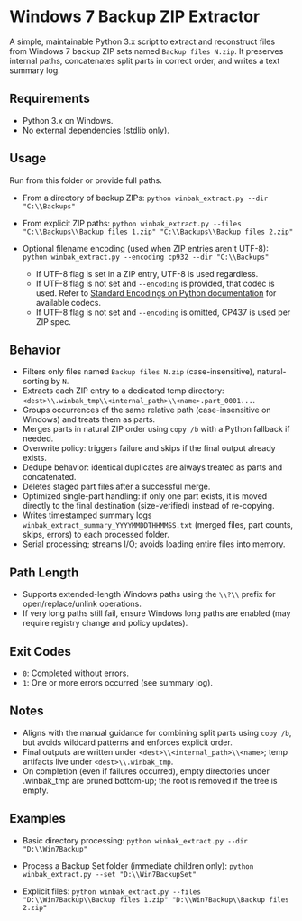 ﻿# Windows 7 Backup ZIP Extractor

A simple, maintainable Python 3.x script to extract and reconstruct files from Windows 7 backup ZIP sets named `Backup files N.zip`. It preserves internal paths, concatenates split parts in correct order, and writes a text summary log.

## Requirements

- Python 3.x on Windows.
- No external dependencies (stdlib only).

## Usage

Run from this folder or provide full paths.

- From a directory of backup ZIPs:
  `python winbak_extract.py --dir "C:\\Backups"`

- From explicit ZIP paths:
  `python winbak_extract.py --files "C:\\Backups\\Backup files 1.zip" "C:\\Backups\\Backup files 2.zip"`

- Optional filename encoding (used when ZIP entries aren't UTF-8):
  `python winbak_extract.py --encoding cp932 --dir "C:\\Backups"`
  - If UTF-8 flag is set in a ZIP entry, UTF-8 is used regardless.
  - If UTF-8 flag is not set and `--encoding` is provided, that codec is used. Refer to [Standard Encodings on Python documentation](https://docs.python.org/3/library/codecs.html#standard-encodings) for available codecs.
  - If UTF-8 flag is not set and `--encoding` is omitted, CP437 is used per ZIP spec.

## Behavior

- Filters only files named `Backup files N.zip` (case-insensitive), natural-sorting by `N`.
- Extracts each ZIP entry to a dedicated temp directory: `<dest>\\.winbak_tmp\\<internal_path>\\<name>.part_0001...`.
- Groups occurrences of the same relative path (case-insensitive on Windows) and treats them as parts.
- Merges parts in natural ZIP order using `copy /b` with a Python fallback if needed.
- Overwrite policy: triggers failure and skips if the final output already exists.
- Dedupe behavior: identical duplicates are always treated as parts and concatenated.
- Deletes staged part files after a successful merge.
- Optimized single-part handling: if only one part exists, it is moved directly to the final destination (size-verified) instead of re-copying.
- Writes timestamped summary logs `winbak_extract_summary_YYYYMMDDTHHMMSS.txt` (merged files, part counts, skips, errors) to each processed folder.
- Serial processing; streams I/O; avoids loading entire files into memory.

## Path Length

- Supports extended-length Windows paths using the `\\?\\` prefix for open/replace/unlink operations.
- If very long paths still fail, ensure Windows long paths are enabled (may require registry change and policy updates).

## Exit Codes

- `0`: Completed without errors.
- `1`: One or more errors occurred (see summary log).

## Notes

- Aligns with the manual guidance for combining split parts using `copy /b`, but avoids wildcard patterns and enforces explicit order.
- Final outputs are written under `<dest>\\<internal_path>\\<name>`; temp artifacts live under `<dest>\\.winbak_tmp`.
- On completion (even if failures occurred), empty directories under .winbak_tmp are pruned bottom-up; the root is removed if the tree is empty.

## Examples

- Basic directory processing:
  `python winbak_extract.py --dir "D:\\Win7Backup"`

- Process a Backup Set folder (immediate children only):
  `python winbak_extract.py --set "D:\\Win7BackupSet"`

- Explicit files:
  `python winbak_extract.py --files "D:\\Win7Backup\\Backup files 1.zip" "D:\\Win7Backup\\Backup files 2.zip"`
